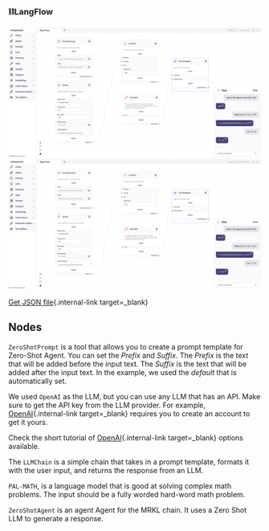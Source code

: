 ### ⛓️LangFlow

![Description](img/tool-pal-math.png#only-dark)
![Description](img/tool-pal-math.png#only-light)

[Get JSON file](data/Tool-pal-math.json){.internal-link target=_blank}

## Nodes

`ZeroShotPrompt` is a tool that allows you to create a prompt template for Zero-Shot Agent. You can set the *Prefix* and *Suffix*. The *Prefix* is the text that will be added before the input text. The *Suffix* is the text that will be added after the input text. In the example, we used the *default* that is automatically set.

We used `OpenAI` as the LLM, but you can use any LLM that has an API. Make sure to get the API key from the LLM provider. For example, [OpenAI](https://platform.openai.com/account/api-keys){.internal-link target=_blank} requires you to create an account to get it yours.

Check the short tutorial of [OpenAI](llms.md){.internal-link target=_blank} options available.

The `LLMChain` is a simple chain that takes in a prompt template, formats it with the user input, and returns the response from an LLM.

`PAL-MATH`, is a language model that is good at solving complex math problems. The input should be a fully worded hard-word math problem.

`ZeroShotAgent` is an agent Agent for the MRKL chain. It uses a Zero Shot LLM to generate a response.